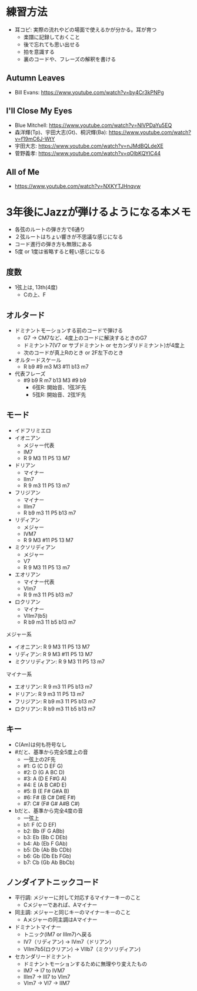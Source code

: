 # 練習方法
* 耳コピ: 実際の流れやどの場面で使えるかが分かる。耳が育つ
  * 楽譜に記録しておくこと
  * 後で忘れても思い出せる
  * 拍を意識する
  * 裏のコードや、フレーズの解釈を書ける

## Autumn Leaves
* Bill Evans: https://www.youtube.com/watch?v=by4Cr3kPNPg

## I'll Close My Eyes
* Blue Mitchell: https://www.youtube.com/watch?v=NlVPDaYu5EQ
* 森洋輝(Tp)、宇田大志(Gt)、桐沢輝(Ba): https://www.youtube.com/watch?v=f19mC6J-WtY
* 宇田大志: https://www.youtube.com/watch?v=nJMdBQLdeXE
* 菅野義孝: https://www.youtube.com/watch?v=qOlbKQYIC44

## All of Me
* https://www.youtube.com/watch?v=NXKYTJHnqvw

# 3年後にJazzが弾けるようになる本メモ
* 各弦のルートの弾き方で6通り
* ２弦ルートはちょい響きが不思議な感じになる
* コード進行の弾き方も無限にある
* 5度 or 1度は省略すると軽い感じになる

## 度数
* 1弦上は, 13th(4度)
    * Cの上、F

## オルタード
* ドミナントモーションする前のコードで弾ける
    * G7 -> CM7など、4度上のコードに解決するときのG7
    * ドミナント7(V7 or サブドミナント or セカンダリドミナント)が4度上
    * 次のコードが真上Rのとき or 2F左下のとき
* オルタードスケール
    * R b9 #9 m3 M3 #11 b13 m7
* 代表フレーズ
    * #9 b9 R m7 b13 M3 #9 b9
        * 6弦R: 開始音、1弦3F先
        * 5弦R: 開始音、2弦1F先

## モード
* イドフリミエロ
* イオニアン
    * メジャー代表
    * IM7
    * R 9 M3 11 P5 13 M7
* ドリアン
    * マイナー
    * IIm7
    * R 9 m3 11 P5 13 m7
* フリジアン
    * マイナー
    * IIIm7
    * R b9 m3 11 P5 b13 m7
* リディアン
    * メジャー
    * IVM7
    * R 9 M3 #11 P5 13 M7
* ミクソリディアン
    * メジャー
    * V7
    * R 9 M3 11 P5 13 m7
* エオリアン 
    * マイナー代表
    * VIm7
    * R 9 m3 11 P5 b13 m7
* ロクリアン
    * マイナー
    * VIIm7(b5)
    * R b9 m3 11 b5 b13 m7

メジャー系
* イオニアン: R 9 M3 11 P5 13 M7
* リディアン: R 9 M3 #11 P5 13 M7
* ミクソリディアン: R 9 M3 11 P5 13 m7

マイナー系
* エオリアン: R 9 m3 11 P5 b13 m7
* ドリアン: R 9 m3 11 P5 13 m7
* フリジアン: R b9 m3 11 P5 b13 m7
* ロクリアン: R b9 m3 11 b5 b13 m7

## キー
* C(Am)は何も符号なし
* #だと、基準から完全5度上の音
    * 一弦上の2F先
    * #1: G  (C D EF G)
    * #2: D  (G A BC D)
    * #3: A  (D E F#G A)
    * #4: E  (A B C#D E)
    * #5: B  (E F# G#A B)
    * #6: F# (B C# D#E F#)
    * #7: C# (F# G# A#B C#)
* bだと、基準から完全4度の音
    * 一弦上
    * b1: F  (C D EF)
    * b2: Bb (F G ABb)
    * b3: Eb (Bb C DEb)
    * b4: Ab (Eb F GAb)
    * b5: Db (Ab Bb CDb)
    * b6: Gb (Db Eb FGb)
    * b7: Cb (Gb Ab BbCb)


## ノンダイアトニックコード
* 平行調: メジャーに対して対応するマイナーキーのこと
    * Cメジャーであれば、Aマイナー
* 同主調: メジャーと同じキーのマイナーキーのこと
    * Aメジャーの同主調はAマイナー
* ドミナントマイナー
    * トニック(IM7 or IIIm7)へ戻る
    * IV7（リディアン) -> IVm7（ドリアン)
    * VIIm7b5(ロクリアン) -> VIIb7（ミクソリディアン)
* セカンダリードミナント
    * ドミナントモーションするために無理やり変えたもの
    * IM7 -> I7 to IVM7
    * IIIm7 -> III7 to VIm7
    * VIm7 -> VI7 -> IIM7